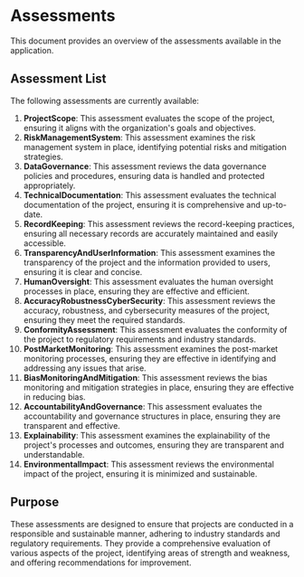 # Assessments

This document provides an overview of the assessments available in the application.

## Assessment List

The following assessments are currently available:

1. **ProjectScope**: This assessment evaluates the scope of the project, ensuring it aligns with the organization's goals and objectives.
2. **RiskManagementSystem**: This assessment examines the risk management system in place, identifying potential risks and mitigation strategies.
3. **DataGovernance**: This assessment reviews the data governance policies and procedures, ensuring data is handled and protected appropriately.
4. **TechnicalDocumentation**: This assessment evaluates the technical documentation of the project, ensuring it is comprehensive and up-to-date.
5. **RecordKeeping**: This assessment reviews the record-keeping practices, ensuring all necessary records are accurately maintained and easily accessible.
6. **TransparencyAndUserInformation**: This assessment examines the transparency of the project and the information provided to users, ensuring it is clear and concise.
7. **HumanOversight**: This assessment evaluates the human oversight processes in place, ensuring they are effective and efficient.
8. **AccuracyRobustnessCyberSecurity**: This assessment reviews the accuracy, robustness, and cybersecurity measures of the project, ensuring they meet the required standards.
9. **ConformityAssessment**: This assessment evaluates the conformity of the project to regulatory requirements and industry standards.
10. **PostMarketMonitoring**: This assessment examines the post-market monitoring processes, ensuring they are effective in identifying and addressing any issues that arise.
11. **BiasMonitoringAndMitigation**: This assessment reviews the bias monitoring and mitigation strategies in place, ensuring they are effective in reducing bias.
12. **AccountabilityAndGovernance**: This assessment evaluates the accountability and governance structures in place, ensuring they are transparent and effective.
13. **Explainability**: This assessment examines the explainability of the project's processes and outcomes, ensuring they are transparent and understandable.
14. **EnvironmentalImpact**: This assessment reviews the environmental impact of the project, ensuring it is minimized and sustainable.

## Purpose

These assessments are designed to ensure that projects are conducted in a responsible and sustainable manner, adhering to industry standards and regulatory requirements. They provide a comprehensive evaluation of various aspects of the project, identifying areas of strength and weakness, and offering recommendations for improvement.
